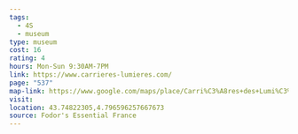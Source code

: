 ```yaml
---
tags:
  - 4S
  - museum
type: museum
cost: 16
rating: 4
hours: Mon-Sun 9:30AM-7PM
link: https://www.carrieres-lumieres.com/
page: "537"
map-link: https://www.google.com/maps/place/Carri%C3%A8res+des+Lumi%C3%A8res/@43.7485576,4.7938391,17z/data=!3m1!4b1!4m6!3m5!1s0x12b5e142696be24f:0xad0679207d8b0d3f!8m2!3d43.7485538!4d4.796414!16s%2Fg%2F1z264r6bj?entry=ttu&g_ep=EgoyMDI0MTAwMi4xIKXMDSoASAFQAw%3D%3D
visit: 
location: 43.74822305,4.796596257667673
source: Fodor's Essential France
---
```

